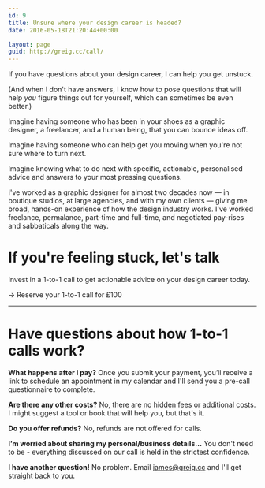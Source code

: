 ```yaml
---
id: 9
title: Unsure where your design career is headed?
date: 2016-05-18T21:20:44+00:00

layout: page
guid: http://greig.cc/call/
---
```


If you have questions about your design career, I can help you get unstuck.

(And when I don't have answers, I know how to pose questions that will help _you_ figure things out for yourself, which can sometimes be even better.)

Imagine having someone who has been in your shoes as a graphic designer, a freelancer, and a human being, that you can bounce ideas off.

Imagine having someone who can help get you moving when you're not sure where to turn next.

Imagine knowing what to do next with specific, actionable, personalised advice and answers to your most pressing questions.

I've worked as a graphic designer for almost two decades now — in boutique studios, at large agencies, and with my own clients — giving me broad, hands-on experience of how the design industry works. I've worked freelance, permalance, part-time and full-time, and negotiated pay-rises and sabbaticals along the way.

# If you're feeling stuck, let's talk

Invest in a 1-to-1 call to get actionable advice on your design career today.

<form action="your-server-side-code" method="POST">
  <script
    src="https://checkout.stripe.com/checkout.js" class="stripe-button"
    data-key="pk_live_nnYqklhGVOKtdy0AErPMHvtE"
    data-amount="99"
    data-name="James Greig"
    data-description="Widget"
    data-image="https://stripe.com/img/documentation/checkout/marketplace.png"
    data-locale="auto"
    data-currency="gbp">
  </script>
</form>

-> Reserve your 1-to-1 call for £100

----

# Have questions about how 1-to-1 calls work?

**What happens after I pay?**
Once you submit your payment, you’ll receive a link to schedule an appointment in my calendar and I'll send you a pre-call questionnaire to complete.

**Are there any other costs?**
No, there are no hidden fees or additional costs. I might suggest a tool or book that will help you, but that's it.

**Do you offer refunds?**
No, refunds are not offered for calls.

**I’m worried about sharing my personal/business details…**
You don't need to be - everything discussed on our call is held in the strictest confidence.

**I have another question!**
No problem. Email james@greig.cc and I'll get straight back to you.
